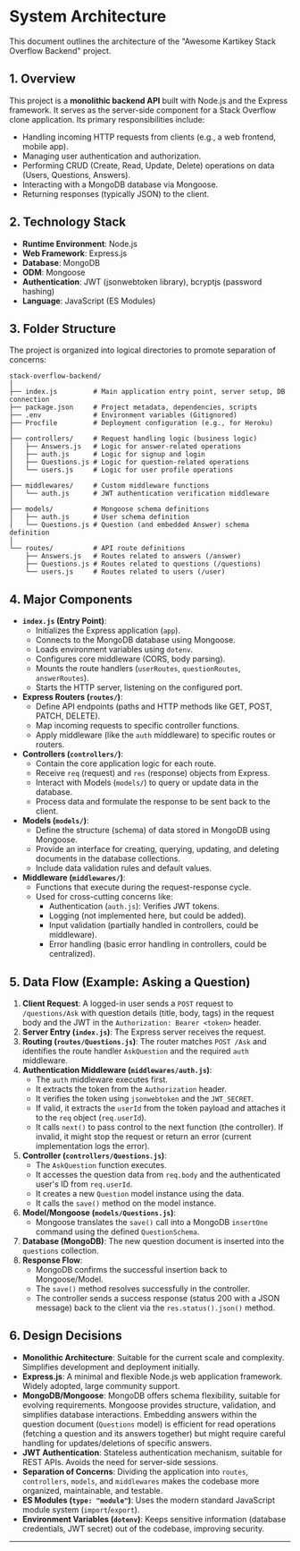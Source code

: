 # System Architecture

This document outlines the architecture of the "Awesome Kartikey Stack Overflow Backend" project.

## 1. Overview

This project is a **monolithic backend API** built with Node.js and the Express framework. It serves as the server-side component for a Stack Overflow clone application. Its primary responsibilities include:

- Handling incoming HTTP requests from clients (e.g., a web frontend, mobile app).
- Managing user authentication and authorization.
- Performing CRUD (Create, Read, Update, Delete) operations on data (Users, Questions, Answers).
- Interacting with a MongoDB database via Mongoose.
- Returning responses (typically JSON) to the client.

## 2. Technology Stack

- **Runtime Environment**: Node.js
- **Web Framework**: Express.js
- **Database**: MongoDB
- **ODM**: Mongoose
- **Authentication**: JWT (jsonwebtoken library), bcryptjs (password hashing)
- **Language**: JavaScript (ES Modules)

## 3. Folder Structure

The project is organized into logical directories to promote separation of concerns:

```
stack-overflow-backend/
│
├── index.js         # Main application entry point, server setup, DB connection
├── package.json     # Project metadata, dependencies, scripts
├── .env             # Environment variables (Gitignored)
├── Procfile         # Deployment configuration (e.g., for Heroku)
│
├── controllers/     # Request handling logic (business logic)
│   ├── Answers.js   # Logic for answer-related operations
│   ├── auth.js      # Logic for signup and login
│   ├── Questions.js # Logic for question-related operations
│   └── users.js     # Logic for user profile operations
│
├── middlewares/     # Custom middleware functions
│   └── auth.js      # JWT authentication verification middleware
│
├── models/          # Mongoose schema definitions
│   ├── auth.js      # User schema definition
│   └── Questions.js # Question (and embedded Answer) schema definition
│
└── routes/          # API route definitions
    ├── Answers.js   # Routes related to answers (/answer)
    ├── Questions.js # Routes related to questions (/questions)
    └── users.js     # Routes related to users (/user)
```

## 4. Major Components

- **`index.js` (Entry Point)**:
  - Initializes the Express application (`app`).
  - Connects to the MongoDB database using Mongoose.
  - Loads environment variables using `dotenv`.
  - Configures core middleware (CORS, body parsing).
  - Mounts the route handlers (`userRoutes`, `questionRoutes`, `answerRoutes`).
  - Starts the HTTP server, listening on the configured port.
- **Express Routers (`routes/`)**:
  - Define API endpoints (paths and HTTP methods like GET, POST, PATCH, DELETE).
  - Map incoming requests to specific controller functions.
  - Apply middleware (like the `auth` middleware) to specific routes or routers.
- **Controllers (`controllers/`)**:
  - Contain the core application logic for each route.
  - Receive `req` (request) and `res` (response) objects from Express.
  - Interact with Models (`models/`) to query or update data in the database.
  - Process data and formulate the response to be sent back to the client.
- **Models (`models/`)**:
  - Define the structure (schema) of data stored in MongoDB using Mongoose.
  - Provide an interface for creating, querying, updating, and deleting documents in the database collections.
  - Include data validation rules and default values.
- **Middleware (`middlewares/`)**:
  - Functions that execute during the request-response cycle.
  - Used for cross-cutting concerns like:
    - Authentication (`auth.js`): Verifies JWT tokens.
    - Logging (not implemented here, but could be added).
    - Input validation (partially handled in controllers, could be middleware).
    - Error handling (basic error handling in controllers, could be centralized).

## 5. Data Flow (Example: Asking a Question)

1.  **Client Request**: A logged-in user sends a `POST` request to `/questions/Ask` with question details (title, body, tags) in the request body and the JWT in the `Authorization: Bearer <token>` header.
2.  **Server Entry (`index.js`)**: The Express server receives the request.
3.  **Routing (`routes/Questions.js`)**: The router matches `POST /Ask` and identifies the route handler `AskQuestion` and the required `auth` middleware.
4.  **Authentication Middleware (`middlewares/auth.js`)**:
    - The `auth` middleware executes first.
    - It extracts the token from the `Authorization` header.
    - It verifies the token using `jsonwebtoken` and the `JWT_SECRET`.
    - If valid, it extracts the `userId` from the token payload and attaches it to the `req` object (`req.userId`).
    - It calls `next()` to pass control to the next function (the controller). If invalid, it might stop the request or return an error (current implementation logs the error).
5.  **Controller (`controllers/Questions.js`)**:
    - The `AskQuestion` function executes.
    - It accesses the question data from `req.body` and the authenticated user's ID from `req.userId`.
    - It creates a new `Question` model instance using the data.
    - It calls the `save()` method on the model instance.
6.  **Model/Mongoose (`models/Questions.js`)**:
    - Mongoose translates the `save()` call into a MongoDB `insertOne` command using the defined `QuestionSchema`.
7.  **Database (MongoDB)**: The new question document is inserted into the `questions` collection.
8.  **Response Flow**:
    - MongoDB confirms the successful insertion back to Mongoose/Model.
    - The `save()` method resolves successfully in the controller.
    - The controller sends a success response (status 200 with a JSON message) back to the client via the `res.status().json()` method.

## 6. Design Decisions

- **Monolithic Architecture**: Suitable for the current scale and complexity. Simplifies development and deployment initially.
- **Express.js**: A minimal and flexible Node.js web application framework. Widely adopted, large community support.
- **MongoDB/Mongoose**: MongoDB offers schema flexibility, suitable for evolving requirements. Mongoose provides structure, validation, and simplifies database interactions. Embedding answers within the question document (`Questions` model) is efficient for read operations (fetching a question and its answers together) but might require careful handling for updates/deletions of specific answers.
- **JWT Authentication**: Stateless authentication mechanism, suitable for REST APIs. Avoids the need for server-side sessions.
- **Separation of Concerns**: Dividing the application into `routes`, `controllers`, `models`, and `middlewares` makes the codebase more organized, maintainable, and testable.
- **ES Modules (`type: "module"`)**: Uses the modern standard JavaScript module system (`import`/`export`).
- **Environment Variables (`dotenv`)**: Keeps sensitive information (database credentials, JWT secret) out of the codebase, improving security.

---
